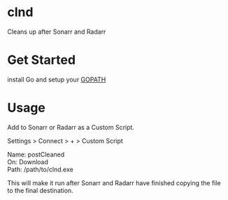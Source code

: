 # clnd
Cleans up after Sonarr and Radarr

# Get Started #

install Go and setup your [GOPATH](http://golang.org/doc/code.html#GOPATH)

# Usage #

Add to Sonarr or Radarr as a Custom Script.

Settings > Connect > + > Custom Script 

Name: postCleaned  
On: Download  
Path: /path/to/clnd.exe  

This will make it run after Sonarr and Radarr have finished copying the file to the final destination.
